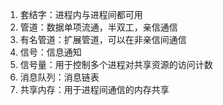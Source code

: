 1. 套结字：进程内与进程间都可用
2. 管道：数据单项流通，半双工，亲信通信
3. 有名管道：扩展管道，可以在非亲信间通信
3. 信号：信息通知
4. 信号量：用于控制多个进程对共享资源的访问计数
5. 消息队列：消息链表
6. 共享内存：用于进程间通信的内存共享